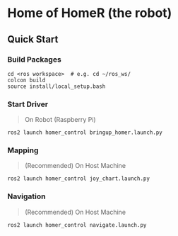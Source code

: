 # Home of HomeR (the robot)

## Quick Start

### Build Packages

```console
cd <ros workspace>  # e.g. cd ~/ros_ws/
colcon build
source install/local_setup.bash
```

### Start Driver

> On Robot (Raspberry Pi)

```console
ros2 launch homer_control bringup_homer.launch.py
```

### Mapping

> (Recommended) On Host Machine

```console
ros2 launch homer_control joy_chart.launch.py
```

### Navigation

> (Recommended) On Host Machine

```console
ros2 launch homer_control navigate.launch.py
```
